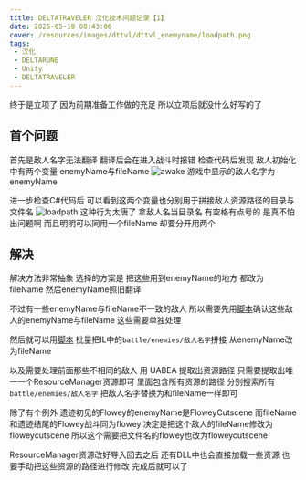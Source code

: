 ```yaml
---
title: DELTATRAVELER 汉化技术问题记录【1】
date: 2025-05-18 00:43:06
cover: /resources/images/dttvl/dttvl_enemyname/loadpath.png
tags:
 - 汉化
 - DELTARUNE
 - Unity
 - DELTATRAVELER
---
```


终于是立项了
因为前期准备工作做的充足
所以立项后就没什么好写的了

## 首个问题
首先是敌人名字无法翻译
翻译后会在进入战斗时报错
检查代码后发现 敌人初始化中有两个变量
enemyName与fileName
![awake](./resources/images/dttvl/dttvl_enemyname/awake.png)
游戏中显示的敌人名字为enemyName

进一步检查C#代码后 可以看到这两个变量也分别用于拼接敌人资源路径的目录与文件名
![loadpath](./resources/images/dttvl/dttvl_enemyname/loadpath.png)
这种行为太唐了 拿敌人名当目录名
有空格有点号的 是真不怕出问题啊
而且明明可以同用一个fileName 却要分开用两个

## 解决
解决方法非常抽象
选择的方案是 把这些用到enemyName的地方 都改为fileName
然后enemyName照旧翻译

不过有一些enemyName与fileName不一致的敌人
所以需要先用[脚本](https://github.com/UTCLC/DTTVL-Scripts/blob/main/EnemyNameFileNameDiffCheck.py)确认这些敌人的enemyName与fileName
这些需要单独处理

然后就可以用[脚本](https://github.com/UTCLC/DTTVL-Scripts/blob/main/ReplaceEnemyName2FileName.py)
批量把IL中的`battle/enemies/敌人名字`拼接 从enemyName改为fileName

以及需要处理前面那些不相同的敌人
用 UABEA 提取出资源路径
只需要提取出唯一一个ResourceManager资源即可
里面包含所有资源的路径
分别搜索所有`battle/enemies/敌人名字` 把敌人名字替换为和fileName一样即可

除了有个例外
遗迹初见的Flowey的enemyName是FloweyCutscene
而fileName和遗迹结尾的Flowey战斗同为flowey
决定是把这个敌人的fileName修改为floweycutscene
所以这个需要把文件名的flowey也改为floweycutscene

ResourceManager资源改好导入回去之后
还有DLL中也会直接加载一些资源
也要手动把这些资源的路径进行修改
完成后就可以了